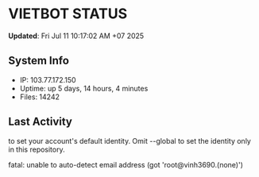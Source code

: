 # VIETBOT STATUS
**Updated**: Fri Jul 11 10:17:02 AM +07 2025

## System Info
- IP: 103.77.172.150
- Uptime: up 5 days, 14 hours, 4 minutes
- Files: 14242

## Last Activity

to set your account's default identity.
Omit --global to set the identity only in this repository.

fatal: unable to auto-detect email address (got 'root@vinh3690.(none)')
